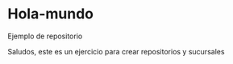 # Hola-mundo
Ejemplo de repositorio

Saludos, este es un ejercicio para crear repositorios y sucursales
